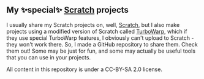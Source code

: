 ## My ✨special✨ [Scratch](https://scratch.mit.edu/) projects

I usually share my Scratch projects on, well, [Scratch](https://scratch.mit.edu/), but I also make projects using a modified version of Scratch called [TurboWarp](https://turbowarp.org), which if they use special TurboWarp features, I obviously can't upload to Scratch - they won't work there. So, I made a GitHub repository to share them. Check them out! Some may be just for fun, and some may actually be useful tools that you can use in your projects.

All content in this repository is under a CC-BY-SA 2.0 license.
